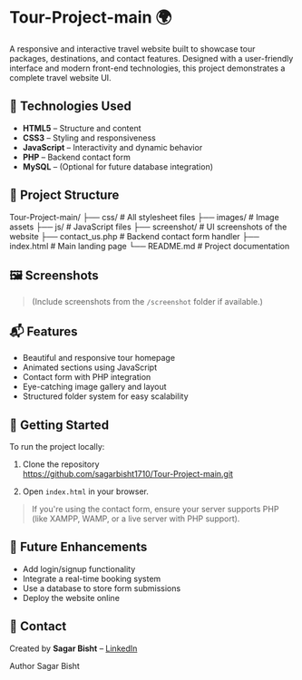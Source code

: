 # Tour-Project-main 🌍

A responsive and interactive travel website built to showcase tour packages, destinations, and contact features. Designed with a user-friendly interface and modern front-end technologies, this project demonstrates a complete travel website UI.

## 🔧 Technologies Used

- **HTML5** – Structure and content  
- **CSS3** – Styling and responsiveness  
- **JavaScript** – Interactivity and dynamic behavior  
- **PHP** – Backend contact form  
- **MySQL** – (Optional for future database integration)

## 📁 Project Structure

Tour-Project-main/
├── css/ # All stylesheet files
├── images/ # Image assets
├── js/ # JavaScript files
├── screenshot/ # UI screenshots of the website
├── contact_us.php # Backend contact form handler
├── index.html # Main landing page
└── README.md # Project documentation

## 🖼️ Screenshots

> (Include screenshots from the `/screenshot` folder if available.)

## 📬 Features

- Beautiful and responsive tour homepage  
- Animated sections using JavaScript  
- Contact form with PHP integration  
- Eye-catching image gallery and layout  
- Structured folder system for easy scalability

## 🚀 Getting Started

To run the project locally:

1. Clone the repository  
https://github.com/sagarbisht1710/Tour-Project-main.git

3. Open `index.html` in your browser.

> If you're using the contact form, ensure your server supports PHP (like XAMPP, WAMP, or a live server with PHP support).

## 📌 Future Enhancements

- Add login/signup functionality  
- Integrate a real-time booking system  
- Use a database to store form submissions  
- Deploy the website online

## 📧 Contact

Created by **Sagar Bisht** – [LinkedIn](https://www.linkedin.com/in/sagarbisht1710)

Author
Sagar Bisht
